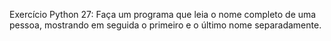 Exercício Python 27: Faça um programa que leia o nome completo de uma pessoa, mostrando em seguida o primeiro e o último nome separadamente.